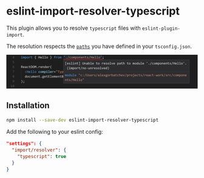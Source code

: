 # eslint-import-resolver-typescript

This plugin allows you to resolve `typescript` files with `eslint-plugin-import`.

The resolution respects the [`paths`](https://www.typescriptlang.org/docs/handbook/module-resolution.html#path-mapping) you have defined in your `tsconfig.json`.

![](screenshot.png)

## Installation

```bash
npm install --save-dev eslint-import-resolver-typescript
```

Add the following to your eslint config:

```JSON
"settings": {
  "import/resolver": {
    "typescript": true
  }
}
```
